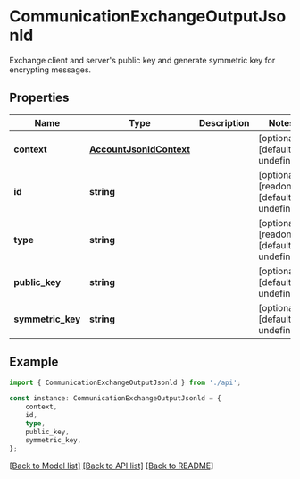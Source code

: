 # CommunicationExchangeOutputJsonld

Exchange client and server\'s public key and generate symmetric key for encrypting messages.

## Properties

Name | Type | Description | Notes
------------ | ------------- | ------------- | -------------
**context** | [**AccountJsonldContext**](AccountJsonldContext.md) |  | [optional] [default to undefined]
**id** | **string** |  | [optional] [readonly] [default to undefined]
**type** | **string** |  | [optional] [readonly] [default to undefined]
**public_key** | **string** |  | [optional] [default to undefined]
**symmetric_key** | **string** |  | [optional] [default to undefined]

## Example

```typescript
import { CommunicationExchangeOutputJsonld } from './api';

const instance: CommunicationExchangeOutputJsonld = {
    context,
    id,
    type,
    public_key,
    symmetric_key,
};
```

[[Back to Model list]](../README.md#documentation-for-models) [[Back to API list]](../README.md#documentation-for-api-endpoints) [[Back to README]](../README.md)
